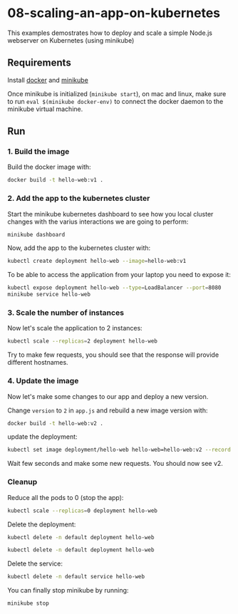 # 08-scaling-an-app-on-kubernetes

This examples demostrates how to deploy and scale a simple Node.js webserver on Kubernetes (using minikube)

## Requirements

Install [docker](https://docs.docker.com/get-docker/) and [minikube](https://kubernetes.io/docs/tasks/tools/install-minikube/)


Once minikube is initialized (`minikube start`), on mac and linux, make sure to run `eval $(minikube docker-env)` to connect the docker daemon to the minikube virtual machine.

## Run

### 1. Build the image

Build the docker image with:

```bash
docker build -t hello-web:v1 .
```

### 2. Add the app to the kubernetes cluster

Start the minikube kubernetes dashboard to see how you local cluster changes with the varius interactions we are going to perform:

```bash
minikube dashboard
```

Now, add the app to the kubernetes cluster with:

```bash
kubectl create deployment hello-web --image=hello-web:v1
```

To be able to access the application from your laptop you need to expose it:

```bash
kubectl expose deployment hello-web --type=LoadBalancer --port=8080
minikube service hello-web
```

### 3. Scale the number of instances

Now let's scale the application to 2 instances:

```bash
kubectl scale --replicas=2 deployment hello-web
```

Try to make few requests, you should see that the response will provide different hostnames.

### 4. Update the image

Now let's make some changes to our app and deploy a new version.

Change `version` to `2` in `app.js` and rebuild a new image version with:

```bash
docker build -t hello-web:v2 .
```

update the deployment:

```bash
kubectl set image deployment/hello-web hello-web=hello-web:v2 --record
```

Wait few seconds and make some new requests. You should now see v2.


### Cleanup

Reduce all the pods to 0 (stop the app):

```bash
kubectl scale --replicas=0 deployment hello-web
```

Delete the deployment:

```bash
kubectl delete -n default deployment hello-web
```

```bash
kubectl delete -n default deployment hello-web
```

Delete the service:

```bash
kubectl delete -n default service hello-web
```

You can finally stop minikube by running:

```bash
minikube stop
```